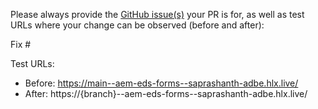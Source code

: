 Please always provide the [GitHub issue(s)](../issues) your PR is for, as well as test URLs where your change can be observed (before and after):

Fix #<gh-issue-id>

Test URLs:
- Before: https://main--aem-eds-forms--saprashanth-adbe.hlx.live/
- After: https://{branch}--aem-eds-forms--saprashanth-adbe.hlx.live/
